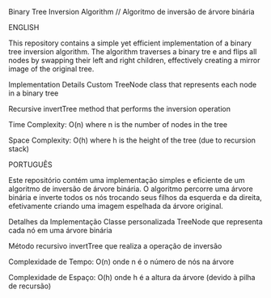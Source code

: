 Binary Tree Inversion Algorithm // Algoritmo de inversão de árvore binária

ENGLISH

This repository contains a simple yet efficient implementation of a binary tree inversion algorithm. The algorithm traverses a binary tre
e and flips all nodes by swapping their left and right children, effectively creating a mirror image of the original tree.

Implementation Details
Custom TreeNode class that represents each node in a binary tree

Recursive invertTree method that performs the inversion operation

Time Complexity: O(n) where n is the number of nodes in the tree

Space Complexity: O(h) where h is the height of the tree (due to recursion stack)


PORTUGUÊS

Este repositório contém uma implementação simples e eficiente de um algoritmo de inversão de árvore binária. O algoritmo percorre uma árvore binária
e inverte todos os nós trocando seus filhos da esquerda e da direita, efetivamente criando uma imagem espelhada da árvore original.

Detalhes da Implementação
Classe personalizada TreeNode que representa cada nó em uma árvore binária

Método recursivo invertTree que realiza a operação de inversão

Complexidade de Tempo: O(n) onde n é o número de nós na árvore

Complexidade de Espaço: O(h) onde h é a altura da árvore (devido à pilha de recursão)
